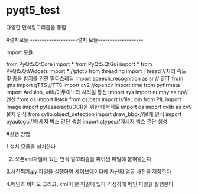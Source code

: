 # pyqt5_test
다양한 인식알고리즘을 통합

#설치모듈
--------------------설치 모듈-------------------

import 모듈


from PyQt5.QtCore import *
from PyQt5.QtGui import *
from PyQt5.QtWidgets import * //ptqt5 
from threading import Thread //처리 속도 및 충돌 방지를 위한 멀티스레딩
import speech_recognition as sr // STT
from gtts import gTTS //TTS
import cv2 //opencv
import time
from pyfirmata import Arduino, util//아두이노와 시리얼 통신
import sys
import numpy as np//연산
from os import listdir
from os.path import isfile, join
from PIL import Image
import pytesseract//OCR을 위한 테서렉트
import os
import cvlib as cv//물체 인식
from cvlib.object_detection import draw_bbox//물체 인식
import pyautogui//메세지 박스 간단 생성
import ctypes//메세지 박스 간단 생성

#실행 방법

1.설치 모듈을 설치한다

2. 오픈xml파일에 있는 인식 알고리즘을 파이썬 파일에 붙혀넣는다

3.사진찍기.py 파일을 실행하여 세이브데이터에 자신의 얼굴 사진을 저장한다

4.메인과 비디오 그리고, xml이 한 파일에 있다 가정하에 메인 파일을 실행한다


